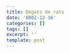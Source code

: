 ```yaml
---
title: Degats de rats
date: '0002-12-16'
categories: []
tags: []
excerpt: ''
template: post
---
```

